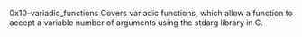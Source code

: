 0x10-variadic_functions
Covers variadic functions, which allow a function to accept a variable number of arguments using the stdarg library in C.
